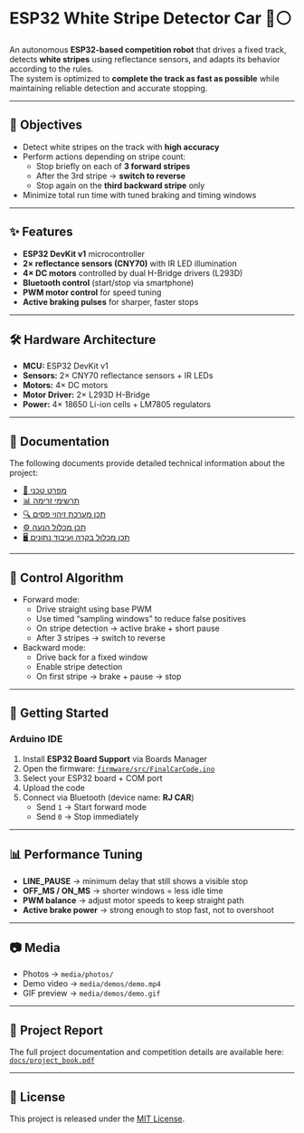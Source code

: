 # ESP32 White Stripe Detector Car 🚗⚪

An autonomous **ESP32-based competition robot** that drives a fixed track, detects **white stripes** using reflectance sensors, and adapts its behavior according to the rules.  
The system is optimized to **complete the track as fast as possible** while maintaining reliable detection and accurate stopping.

---

## 🎯 Objectives
- Detect white stripes on the track with **high accuracy**
- Perform actions depending on stripe count:
  - Stop briefly on each of **3 forward stripes**
  - After the 3rd stripe → **switch to reverse**
  - Stop again on the **third backward stripe** only
- Minimize total run time with tuned braking and timing windows

---

## ✨ Features
- **ESP32 DevKit v1** microcontroller
- **2× reflectance sensors (CNY70)** with IR LED illumination
- **4× DC motors** controlled by dual H-Bridge drivers (L293D)
- **Bluetooth control** (start/stop via smartphone)
- **PWM motor control** for speed tuning
- **Active braking pulses** for sharper, faster stops

---

## 🛠️ Hardware Architecture
- **MCU:** ESP32 DevKit v1  
- **Sensors:** 2× CNY70 reflectance sensors + IR LEDs  
- **Motors:** 4× DC motors  
- **Motor Driver:** 2× L293D H-Bridge  
- **Power:** 4× 18650 Li-ion cells + LM7805 regulators  

---

## 📂 Documentation

The following documents provide detailed technical information about the project:

- [📘 מפרט טכני](./docs/מפרט%20טכני.pdf)
- [📊 תרשימי זרימה](./docs/תרשימי%20זרימה.pdf)
- [🔍 תכן מערכת זיהוי פסים](./docs/תכן%20מערכת%20זיהוי%20פסים.pdf)
- [⚙️ תכן מכלול הנעה](./docs/תכן%20מכלול%20הנעה.pdf)
- [🖥️ תכן מכלול בקרה ועיבוד נתונים](./docs/תכן%20מכלול%20בקרה%20ועיבוד%20נתונים.pdf)

---

## 🧩 Control Algorithm
- Forward mode:
  - Drive straight using base PWM
  - Use timed “sampling windows” to reduce false positives
  - On stripe detection → active brake + short pause
  - After 3 stripes → switch to reverse
- Backward mode:
  - Drive back for a fixed window
  - Enable stripe detection
  - On first stripe → brake + pause → stop

---

## 🚀 Getting Started

### Arduino IDE
1. Install **ESP32 Board Support** via Boards Manager  
2. Open the firmware: [`firmware/src/FinalCarCode.ino`](firmware/src/FinalCarCode.ino)  
3. Select your ESP32 board + COM port  
4. Upload the code  
5. Connect via Bluetooth (device name: **RJ CAR**)  
   - Send `1` → Start forward mode  
   - Send `0` → Stop immediately  

---

## 📊 Performance Tuning
- **LINE_PAUSE** → minimum delay that still shows a visible stop  
- **OFF_MS / ON_MS** → shorter windows = less idle time  
- **PWM balance** → adjust motor speeds to keep straight path  
- **Active brake power** → strong enough to stop fast, not to overshoot  

---

## 📷 Media
- Photos → `media/photos/`  
- Demo video → `media/demos/demo.mp4`  
- GIF preview → `media/demos/demo.gif`  

---

## 📑 Project Report
The full project documentation and competition details are available here:  
[`docs/project_book.pdf`](docs/project_book.pdf)

---

## 📜 License
This project is released under the [MIT License](LICENSE).


